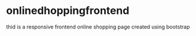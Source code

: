 # onlinedhoppingfrontend
thid is a responsive frontend online shopping page created using bootstrap
